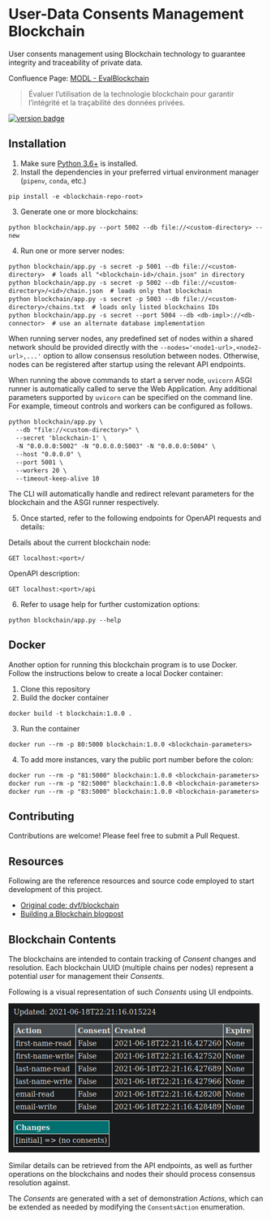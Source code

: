 # User-Data Consents Management Blockchain

User consents management using Blockchain technology to guarantee integrity and traceability of private data.

Confluence Page: [MODL - EvalBlockchain](https://www.crim.ca/confluence/display/PATR/MODL+-+EvalBlockchain)
> Évaluer l’utilisation de la technologie blockchain pour garantir l’intégrité et la traçabilité des données privées.


[![version badge](https://img.shields.io/badge/latest%20version-1.0.0-blue)][version-url]

[version-url]: https://github.com/crim-ca/blockchain/tree/1.0.0

## Installation

1. Make sure [Python 3.6+](https://www.python.org/downloads/) is installed. 
2. Install the dependencies in your preferred virtual environment manager (`pipenv`, `conda`, etc.) 

```shell
pip install -e <blockchain-repo-root> 
```

3. Generate one or more blockchains:
```shell
python blockchain/app.py --port 5002 --db file://<custom-directory> --new
 ```

4. Run one or more server nodes:
```shell
python blockchain/app.py -s secret -p 5001 --db file://<custom-directory>  # loads all "<blockchain-id>/chain.json" in directory
python blockchain/app.py -s secret -p 5002 --db file://<custom-directory>/<id>/chain.json  # loads only that blockchain
python blockchain/app.py -s secret -p 5003 --db file://<custom-directory>/chains.txt  # loads only listed blockchains IDs
python blockchain/app.py -s secret --port 5004 --db <db-impl>://<db-connector>  # use an alternate database implementation
```

When running server nodes, any predefined set of nodes within a shared network should be provided directly 
with the ``--nodes='<node1-url>,<node2-url>,...'`` option to allow consensus resolution between nodes.
Otherwise, nodes can be registered after startup using the relevant API endpoints.

When running the above commands to start a server node, ``uvicorn`` ASGI runner is automatically called to serve the
Web Application. Any additional parameters supported by ``uvicorn`` can be specified on the command line.
For example, timeout controls and workers can be configured as follows. 

```shell
python blockchain/app.py \
  --db "file://<custom-directory>" \
  --secret 'blockchain-1' \
  -N "0.0.0.0:5002" -N "0.0.0.0:5003" -N "0.0.0.0:5004" \
  --host "0.0.0.0" \
  --port 5001 \ 
  --workers 20 \ 
  --timeout-keep-alive 10
```

The CLI will automatically handle and redirect relevant parameters for the blockchain and the ASGI runner respectively.  

5. Once started, refer to the following endpoints for OpenAPI requests and details:

Details about the current blockchain node:
```http request
GET localhost:<port>/
```

OpenAPI description: 
```http request
GET localhost:<port>/api
```

6. Refer to usage help for further customization options: 
```shell
python blockchain/app.py --help
```
    
## Docker

Another option for running this blockchain program is to use Docker.  
Follow the instructions below to create a local Docker container:

1. Clone this repository
2. Build the docker container

```shell
docker build -t blockchain:1.0.0 .
```

3. Run the container

```shell
docker run --rm -p 80:5000 blockchain:1.0.0 <blockchain-parameters>
```

4. To add more instances, vary the public port number before the colon:

```shell
docker run --rm -p "81:5000" blockchain:1.0.0 <blockchain-parameters>
docker run --rm -p "82:5000" blockchain:1.0.0 <blockchain-parameters>
docker run --rm -p "83:5000" blockchain:1.0.0 <blockchain-parameters>
```

## Contributing

Contributions are welcome! Please feel free to submit a Pull Request.

## Resources

Following are the reference resources and source code employed to start development of this project.

- [Original code: dvf/blockchain](https://github.com/dvf/blockchain)
- [Building a Blockchain blogpost](https://medium.com/p/117428612f46)


## Blockchain Contents

The blockchains are intended to contain tracking of *Consent* changes and resolution. 
Each blockchain UUID (multiple chains per nodes) represent a potential *user* for management their *Consents*.

Following is a visual representation of such *Consents* using UI endpoints.

![blockchain-consents](./docs/blockchain-consents.png "Initial Consents representation in a Blockchain")


Similar details can be retrieved from the API endpoints, as well as further operations on the blockchains and nodes
their should process consensus resolution against.

The *Consents* are generated with a set of demonstration *Actions*, which can be extended as needed by modifying the
`ConsentsAction` enumeration.
